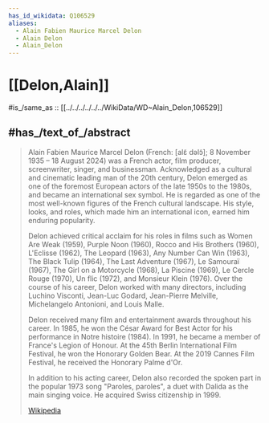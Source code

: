 ```yaml
---
has_id_wikidata: Q106529
aliases:
  - Alain Fabien Maurice Marcel Delon
  - Alain Delon
  - Alain_Delon
---
```


# [[Delon,Alain]] 

#is_/same_as :: [[../../../../../../WikiData/WD~Alain_Delon,106529]] 

## #has_/text_of_/abstract 

> Alain Fabien Maurice Marcel Delon (French: [alɛ̃ dəlɔ̃]; 8 November 1935 – 18 August 2024) was a French actor, film producer, screenwriter, singer, and businessman. Acknowledged as a cultural and cinematic leading man of the 20th century, Delon emerged as one of the foremost European actors of the late 1950s to the 1980s, and became an international sex symbol. He is regarded as one of the most well-known figures of the French cultural landscape. His style, looks, and roles, which made him an international icon, earned him enduring popularity.
>
> Delon achieved critical acclaim for his roles in films such as Women Are Weak (1959), Purple Noon (1960), Rocco and His Brothers (1960), L'Eclisse (1962), The Leopard (1963), Any Number Can Win (1963), The Black Tulip (1964), The Last Adventure (1967), Le Samouraï (1967), The Girl on a Motorcycle (1968), La Piscine (1969), Le Cercle Rouge (1970), Un flic (1972), and Monsieur Klein (1976). Over the course of his career, Delon worked with many directors, including Luchino Visconti, Jean-Luc Godard, Jean-Pierre Melville, Michelangelo Antonioni, and Louis Malle.
>
> Delon received many film and entertainment awards throughout his career. In 1985, he won the César Award for Best Actor for his performance in Notre histoire (1984). In 1991, he became a member of France's Legion of Honour. At the 45th Berlin International Film Festival, he won the Honorary Golden Bear. At the 2019 Cannes Film Festival, he received the Honorary Palme d'Or.
>
> In addition to his acting career, Delon also recorded the spoken part in the popular 1973 song "Paroles, paroles", a duet with Dalida as the main singing voice. He acquired Swiss citizenship in 1999.
>
> [Wikipedia](https://en.wikipedia.org/wiki/Alain%20Delon) 

